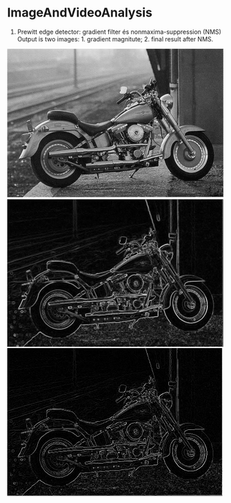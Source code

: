 # ImageAndVideoAnalysis
 
1.  Prewitt edge detector: gradient filter és nonmaxima-suppression (NMS)
	Output is two images: 1. gradient magnitute; 2. final result after NMS.
	
![alt text](https://github.com/nyakasko/ImageAndVideoAnalysis/blob/main/assignment1/motor.png?raw=true) ![alt text](https://github.com/nyakasko/ImageAndVideoAnalysis/blob/main/assignment1/motor_a.png?raw=true)![alt text](https://github.com/nyakasko/ImageAndVideoAnalysis/blob/main/assignment1/motor_b.png?raw=true)
